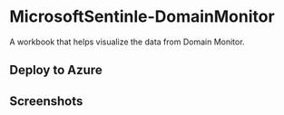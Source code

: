 # MicrosoftSentinle-DomainMonitor

A workbook that helps visualize the data from Domain Monitor.

## Deploy to Azure


## Screenshots